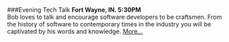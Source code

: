 ###Evening Tech Talk
**Fort Wayne, IN. 5:30PM**<br>
Bob loves to talk and encourage software developers to be craftsmen. 
From the history of software to contemporary times in the industry you 
will be captivated by his words and knowledge. 
[More...](https://www.eventbrite.com/e/an-evening-tech-talk-with-uncle-bob-martin-in-fort-wayne-tickets-73263189171)